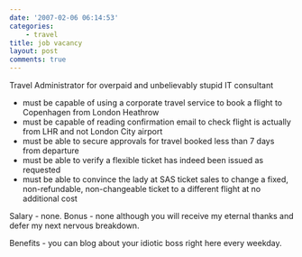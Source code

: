 ```yaml
---
date: '2007-02-06 06:14:53'
categories:
    - travel
title: job vacancy
layout: post
comments: true
---
```

Travel Administrator for overpaid and unbelievably stupid IT consultant

-   must be capable of using a corporate travel service to book a flight
    to Copenhagen from London Heathrow
-   must be capable of reading confirmation email to check flight is
    actually from LHR and not London City airport
-   must be able to secure approvals for travel booked less than 7 days
    from departure
-   must be able to verify a flexible ticket has indeed been issued as
    requested
-   must be able to convince the lady at SAS ticket sales to change a
    fixed, non-refundable, non-changeable ticket to a different flight
    at no additional cost

Salary - none.
Bonus - none although you will receive my eternal thanks and defer my
next nervous breakdown.

Benefits - you can blog about your idiotic boss right here every
weekday.
